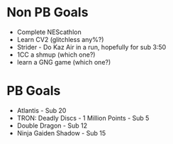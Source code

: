 Non PB Goals
============
* Complete NEScathlon
* Learn CV2 (glitchless any%?)
* Strider - Do Kaz Air in a run, hopefully for sub 3:50
* 1CC a shmup (which one?)
* learn a GNG game (which one?)

PB Goals
========
* Atlantis - Sub 20
* TRON: Deadly Discs - 1 Million Points - Sub 5
* Double Dragon - Sub 12
* Ninja Gaiden Shadow - Sub 15

